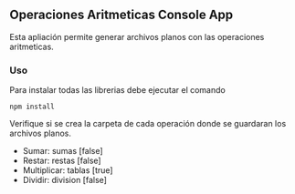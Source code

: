 ## Operaciones Aritmeticas Console App
Esta apliación permite generar archivos planos con las operaciones aritmeticas.

### Uso
Para instalar todas las librerias debe ejecutar el comando

```
npm install
```

Verifique si se crea la carpeta de cada operación donde se guardaran los archivos planos.

- Sumar: sumas [false]
- Restar: restas [false]
- Multiplicar: tablas [true]
- Dividir: division [false]